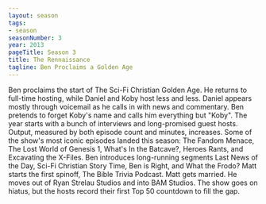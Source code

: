 ```yaml
---
layout: season
tags:
- season
seasonNumber: 3
year: 2013
pageTitle: Season 3
title: The Rennaissance
tagline: Ben Proclaims a Golden Age
---
```

<div class="columns">
<div class="column is-half">
Ben proclaims the start of The Sci-Fi Christian Golden Age. He returns to full-time hosting, while Daniel and Koby host less and less. Daniel appears mostly through voicemail as he calls in with news and commentary. Ben pretends to forget Koby's name and calls him everything but "Koby". The year starts with a bunch of interviews and long-promised guest hosts. Output, measured by both episode count and minutes, increases. Some of the show's most iconic episodes landed this season: The Fandom Menace, The Lost World of Genesis 1, What's In the Batcave?, Heroes Rants, and Excavating the X-Files. Ben introduces long-running segments Last News of the Day, Sci-Fi Christian Story Time, Ben is Right, and What the Frodo? Matt starts the first spinoff, The Bible Trivia Podcast. Matt gets married. He moves out of Ryan Strelau Studios and into BAM Studios. The show goes on hiatus, but the hosts record their first Top 50 countdown to fill the gap.
</div>
</div>